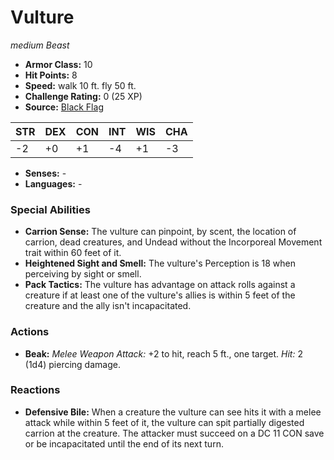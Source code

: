 # Vulture

*medium* *Beast*

- **Armor Class:** 10
- **Hit Points:** 8 
- **Speed:** walk 10 ft. fly 50 ft.
- **Challenge Rating:** 0 (25 XP)
- **Source:** [Black Flag](https://koboldpress.com/kpstore/product/tovrpg-pg-mv/)

| STR | DEX | CON | INT | WIS | CHA |
| --- | --- | --- | --- | --- | --- |
| -2 | +0 | +1 | -4 | +1 | -3 |

- **Senses:** -
- **Languages:** -

### Special Abilities

- **Carrion Sense:** The vulture can pinpoint, by scent, the location of carrion, dead creatures, and Undead without the Incorporeal Movement trait within 60 feet of it.
- **Heightened Sight and Smell:** The vulture's Perception is 18 when perceiving by sight or smell.
- **Pack Tactics:** The vulture has advantage on attack rolls against a creature if at least one of the vulture's allies is within 5 feet of the creature and the ally isn't incapacitated.

### Actions

- **Beak:** _Melee Weapon Attack:_ +2 to hit, reach 5 ft., one target. _Hit:_ 2 (1d4) piercing damage.

### Reactions

- **Defensive Bile:** When a creature the vulture can see hits it with a melee attack while within 5 feet of it, the vulture can spit partially digested carrion at the creature. The attacker must succeed on a DC 11 CON save or be incapacitated until the end of its next turn.
